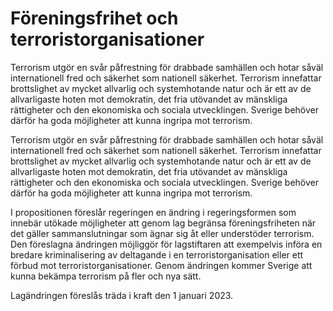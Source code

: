 # Föreningsfrihet och terroristorganisationer

Terrorism utgör en svår påfrestning för drabbade samhällen och hotar såväl internationell fred och säkerhet som nationell säkerhet. Terrorism innefattar brottslighet av mycket allvarlig och systemhotande natur och är ett av de allvarligaste hoten mot demokratin, det fria utövandet av mänskliga rättigheter och den ekonomiska och sociala utvecklingen. Sverige behöver därför ha goda möjligheter att kunna ingripa mot terrorism.

Terrorism utgör en svår påfrestning för drabbade samhällen och hotar såväl internationell fred och säkerhet som nationell säkerhet. Terrorism innefattar brottslighet av mycket allvarlig och systemhotande natur och är ett av de allvarligaste hoten mot demokratin, det fria utövandet av mänskliga rättigheter och den ekonomiska och sociala utvecklingen. Sverige behöver därför ha goda möjligheter att kunna ingripa mot terrorism.

I propositionen föreslår regeringen en ändring i regeringsformen som innebär utökade möjligheter att genom lag begränsa föreningsfriheten när det gäller sammanslutningar som ägnar sig åt eller understöder terrorism. Den föreslagna ändringen möjliggör för lagstiftaren att exempelvis införa en bredare kriminalisering av deltagande i en terroristorganisation eller ett förbud mot terroristorganisationer. Genom ändringen kommer Sverige att kunna bekämpa terrorism på fler och nya sätt.

Lagändringen föreslås träda i kraft den 1 januari 2023.
